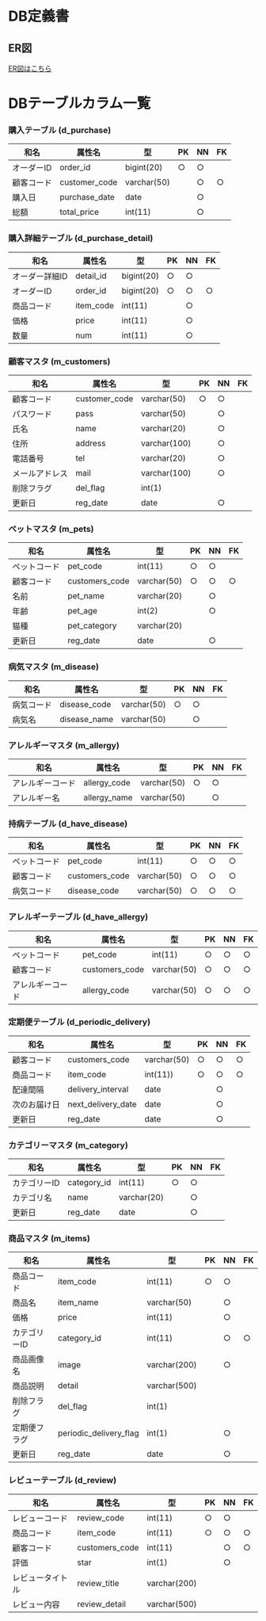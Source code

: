 # DB定義書
## ER図
[ER図はこちら](https://github.com/Aso2001025/2021-sys-design/blob/main/cat/DB/ER.md "ER図はこちら")

# DBテーブルカラム一覧
### 購入テーブル (d_purchase)
|和名|属性名|型|PK|NN|FK|
|---|-----|-|--|--|--|
|オーダーID|order_id|bigint(20)|○|○||
|顧客コード|customer_code|varchar(50)||○|○|
|購入日|purchase_date|date||○||
|総額|total_price|int(11)||○||

### 購入詳細テーブル (d_purchase_detail)
|和名|属性名|型|PK|NN|FK|
|---|-----|-|--|--|--|
|オーダー詳細ID|detail_id|bigint(20)|○|○||
|オーダーID|order_id|bigint(20)|○|○|○|
|商品コード|item_code|int(11)||○||
|価格|price|int(11)||○||
|数量|num|int(11)||○||

### 顧客マスタ (m_customers)
|和名|属性名|型|PK|NN|FK|
|---|-----|-|--|--|--|
|顧客コード|customer_code|varchar(50)|○|○||
|パスワード|pass|varchar(50)||○||
|氏名|name|varchar(20)||○||
|住所|address|varchar(100)||○||
|電話番号|tel|varchar(20)||○||
|メールアドレス|mail|varchar(100)||○||
|削除フラグ|del_flag|int(1)||||
|更新日|reg_date|date||○||

### ペットマスタ (m_pets)
|和名|属性名|型|PK|NN|FK|
|---|-----|-|--|--|--|
|ペットコード|pet_code|int(11)|○|○||
|顧客コード|customers_code|varchar(50)|○|○|○|
|名前|pet_name|varchar(20)||○||
|年齢|pet_age|int(2)||○||
|猫種|pet_category|varchar(20)||||
|更新日|reg_date|date||○||

### 病気マスタ (m_disease)
|和名|属性名|型|PK|NN|FK|
|---|-----|-|--|--|--|
|病気コード|disease_code|varchar(50)|○|○||
|病気名|disease_name|varchar(50)||○||

### アレルギーマスタ (m_allergy)
|和名|属性名|型|PK|NN|FK|
|---|-----|-|--|--|--|
|アレルギーコード|allergy_code|varchar(50)|○|○||
|アレルギー名|allergy_name|varchar(50)||○||

### 持病テーブル (d_have_disease)
|和名|属性名|型|PK|NN|FK|
|---|-----|-|--|--|--|
|ペットコード|pet_code|int(11)|○|○|○|
|顧客コード|customers_code|varchar(50)|○|○|○|
|病気コード|disease_code|varchar(50)|○|○|○|


### アレルギーテーブル (d_have_allergy)
|和名|属性名|型|PK|NN|FK|
|---|-----|-|--|--|--|
|ペットコード|pet_code|int(11)|○|○|○|
|顧客コード|customers_code|varchar(50)|○|○|○|
|アレルギーコード|allergy_code|varchar(50)|○|○|○|

### 定期便テーブル (d_periodic_delivery)
|和名|属性名|型|PK|NN|FK|
|---|-----|-|--|--|--|
|顧客コード|customers_code|varchar(50)|○|○|○|
|商品コード|item_code|int(11))|○|○|○|
|配達間隔|delivery_interval|date||○||
|次のお届け日|next_delivery_date|date||○||
|更新日|reg_date|date||○||

### カテゴリーマスタ (m_category)
|和名|属性名|型|PK|NN|FK|
|---|-----|-|--|--|--|
|カテゴリーID|category_id|int(11)|○|○||
|カテゴリ名|name|varchar(20)||○||
|更新日|reg_date|date||○||

### 商品マスタ (m_items)
|和名|属性名|型|PK|NN|FK|
|---|-----|-|--|--|--|
|商品コード|item_code|int(11)|○|○||
|商品名|item_name|varchar(50)||○||
|価格|price|int(11)||○||
|カテゴリーID|category_id|int(11)||○|○|
|商品画像名|image|varchar(200)||○||
|商品説明|detail|varchar(500)||||
|削除フラグ|del_flag|int(1)||||
|定期便フラグ|periodic_delivery_flag|int(1)||○||
|更新日|reg_date|date||○||

### レビューテーブル (d_review)
|和名|属性名|型|PK|NN|FK|
|---|-----|-|--|--|--|
|レビューコード|review_code|int(11)|○|○||
|商品コード|item_code|int(11)|○|○|○|
|顧客コード|customers_code|int(11)||○|○|
|評価|star|int(1)||○||
|レビュータイトル|review_title|varchar(200)||||
|レビュー内容|review_detail|varchar(500)||||

